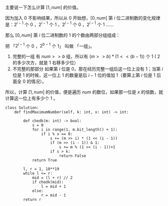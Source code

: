 主要说一下怎么计算 $[1,num]$ 的价值。

因为加入 $0$ 不影响结果，所以从 $0$ 开始想，$[0,num]$ 第 $i$ 位二进制数的变化规律是：$2^{i-1}$ 个 $0$ ，$2^{i-1}$ 个 $1$
，$2^{i-1}$ 个 $0$ ，$2^{i-1}$ 个 $1$ ……

那么 $[0,num]$ 第 $i$ 位二进制数的 $1$ 的个数由两部分组组成：

把 「$2^{i-1}$ 个 $0$ ，$2^{b-1}$ 个 $1$」 叫做 「一组」。

1. 完整的一组
   有 $num >> b$ 组，所以有 $(m >> b) * (1 << (b - 1))$ 个 $1$ ( $2$ 的多少次方，就是 $1$ 右移多少位）
2. 不完整的那部分
   如果第 $i$ 位是 $0$，那在经历完整一组后这一位上没有 $1$；当第 $i$位是 $1$ 的时候，这一位上 $1$ 的数量是后 $i-1$ 位的值加
   $1$（要算上第 $i$ 位是 $1$ 后面全 $0$ 的情况）。

所以，计算 $[1,num]$ 的价值，便是遍历 $num$ 的数位，如果那一位是 $x$ 的倍数，就计算这一位上有多少个 $1$ 。

```python3
class Solution:
    def findMaximumNumber(self, k: int, x: int) -> int:

        def chedk(m: int) -> bool:
            s = 0
            for i in range(1, m.bit_length() + 1):
                if i % x == 0:
                    s += (m >> i) * (1 << (i - 1))
                    if (m >> (i - 1)) & 1:
                        s += m % (1 << (i - 1))+1
                    if s > k:
                        return False
            return True

        l, r = 1, 10**19
        while l <= r:
            mid = (l + r) // 2
            if chedk(mid):
                l = mid + 1
            else:
                r = mid - 1
        return r
```

